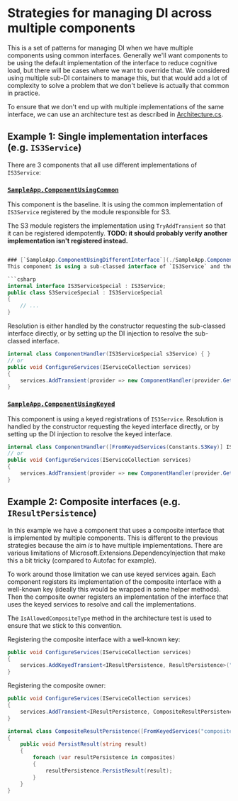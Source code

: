# Strategies for managing DI across multiple components

This is a set of patterns for managing DI when we have multiple components using common interfaces.
Generally we'll want components to be using the default implementation of the interface to reduce cognitive load, but there will be cases where we want to override that.
We considered using multiple sub-DI containers to manage this, but that would add a lot of complexity to solve a problem that we don't believe is actually that common in practice.

To ensure that we don't end up with multiple implementations of the same interface, we can use an architecture test as described in [Architecture.cs](./SampleApp/Architecture.cs).

## Example 1: Single implementation interfaces (e.g. `IS3Service`)

There are 3 components that all use different implementations of `IS3Service`:

### [`SampleApp.ComponentUsingCommon`](./SampleApp.ComponentUsingCommon.Internal/DependencyInjectionExtensions.cs)
This component is the baseline. It is using the common implementation of `IS3Service` registered by the module responsible for S3.

The S3 module registers the implementation using `TryAddTransient` so that it can be registered idempotently. **TODO: it should probably verify another implementation isn't registered instead.**

```csharp

### [`SampleApp.ComponentUsingDifferentInterface`](./SampleApp.ComponentUsingDifferentInterface.Internal/DependencyInjectionExtensions.cs)
This component is using a sub-classed interface of `IS3Service` and the custom implementation of the S3 interface is registered against that.

```csharp
internal interface IS3ServiceSpecial : IS3Service;
public class S3ServiceSpecial : IS3ServiceSpecial
{
    // ...
}
```

Resolution is either handled by the constructor requesting the sub-classed interface directly, or by setting up the DI injection to resolve the sub-classed interface.

```csharp
internal class ComponentHandler(IS3ServiceSpecial s3Service) { }
// or
public void ConfigureServices(IServiceCollection services)
{
    services.AddTransient(provider => new ComponentHandler(provider.GetRequiredService<IS3ServiceSpecial>()));
}
```

### [`SampleApp.ComponentUsingKeyed`](./SampleApp.ComponentUsingKeyed.Internal/DependencyInjectionExtensions.cs)
This component is using a keyed registrations of `IS3Service`.
Resolution is handled by the constructor requesting the keyed interface directly, or by setting up the DI injection to resolve the keyed interface.

```csharp
internal class ComponentHandler([FromKeyedServices(Constants.S3Key)] IS3Service s3Service) { }
// or
public void ConfigureServices(IServiceCollection services)
{
    services.AddTransient(provider => new ComponentHandler(provider.GetRequiredKeyedService<IS3Service>(Constants.S3Key)));
}
```

## Example 2: Composite interfaces (e.g. `IResultPersistence`)

In this example we have a component that uses a composite interface that is implemented by multiple components.
This is different to the previous strategies because the aim *is* to have multiple implementations. 
There are various limitations of Microsoft.Extensions.DependencyInjection that make this a bit tricky (compared to Autofac for example).

To work around those limitation we can use keyed services again.
Each component registers its implementation of the composite interface with a well-known key (ideally this would be wrapped in some helper methods).
Then the composite owner registers an implementation of the interface that uses the keyed services to resolve and call the implementations.

The `IsAllowedCompositeType` method in the architecture test is used to ensure that we stick to this convention.

Registering the composite interface with a well-known key:
```csharp
public void ConfigureServices(IServiceCollection services)
{
    services.AddKeyedTransient<IResultPersistence, ResultPersistence>("composite");
}
```

Registering the composite owner:
```csharp
public void ConfigureServices(IServiceCollection services)
{
    services.AddTransient<IResultPersistence, CompositeResultPersistence>();
}

internal class CompositeResultPersistence([FromKeyedServices("composite")] IEnumerable<IResultPersistence> composites) : IResultPersistence
{
    public void PersistResult(string result)
    {
        foreach (var resultPersistence in composites)
        {
            resultPersistence.PersistResult(result);
        }
    }
}
```